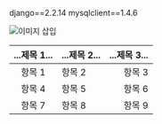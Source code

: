 django==2.2.14
mysqlclient==1.4.6

![이미지 삽입](https://cdn.pixabay.com/photo/2016/02/18/18/37/puppy-1207816__340.jpg)

| ...제목 1... | ...제목 2... | ...제목 3... |
| :-: | :-- | --: |
| 항목 1 | 항목 2 | 항목 3 |
| 항목 4 | 항목 5 | 항목 6 |
| 항목 7 | 항목 8 | 항목 9 |
